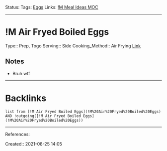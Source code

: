Status: 
Tags: [Eggs](Eggs)
Links: [!M Meal Ideas MOC](!M%20Meal%20Ideas%20MOC)
___
# !M Air Fryed Boiled Eggs
Type:: Prep, Togo
Serving:: Side
Cooking_Method:: Air Frying
[Link](https://www.youtube.com/watch?v=gdI4mx_Mw9Q&feature=emb_logo&ab_channel=MelanieCooks)
## Notes
- Bruh wtf
___
# Backlinks
```dataview
list from [!M Air Fryed Boiled Eggs](!M%20Air%20Fryed%20Boiled%20Eggs) AND !outgoing([!M Air Fryed Boiled Eggs](!M%20Air%20Fryed%20Boiled%20Eggs))
```
___
References:

Created:: 2021-08-25 14:05